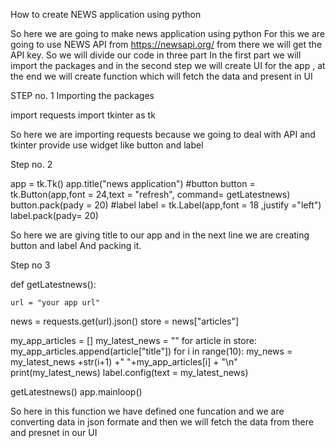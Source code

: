How to create NEWS application using python

So here we are going to make news application using python 
For this we are going to use NEWS API from https://newsapi.org/ from there we will get the API key.
So we will divide our code in three part
In the first part we will import the packages and in the second step we will create UI for the app
, at the end we will create function which will fetch the data  and present in UI

STEP no. 1
Importing the packages

import requests
import tkinter as tk

So here we are importing requests because we going to deal with API and tkinter provide use widget like button and label

Step no. 2


app = tk.Tk()
app.title("news application")
#button
button = tk.Button(app,font = 24,text = "refresh", command= getLatestnews)
button.pack(pady = 20)
#label
label = tk.Label(app,font = 18 ,justify ="left")
label.pack(pady= 20)


So here we are giving title to our app and in the next line we are creating button and label
And packing it.

Step no 3 

def getLatestnews():
   
    url = "your app url"
   news = requests.get(url).json()
   store = news["articles"]

   my_app_articles = []
   my_latest_news = ""
   for article in store:
       my_app_articles.append(article["title"])
   for i in range(10):
       my_news = my_latest_news +str(i+1) +" "+my_app_articles[i] + "\n"
   print(my_latest_news)
   label.config(text = my_latest_news)

getLatestnews()
app.mainloop()

So here in this function we have defined one funcation and we are converting data in json formate and then we will fetch the data from there and presnet in our UI




